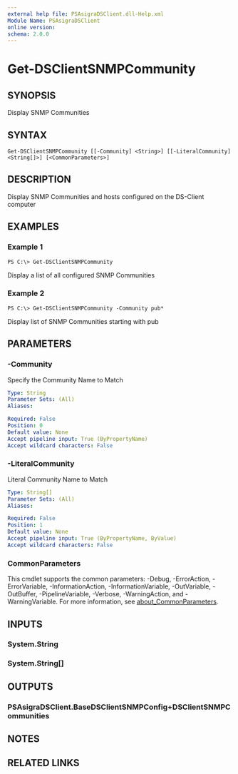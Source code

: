 ```yaml
---
external help file: PSAsigraDSClient.dll-Help.xml
Module Name: PSAsigraDSClient
online version:
schema: 2.0.0
---
```


# Get-DSClientSNMPCommunity

## SYNOPSIS
Display SNMP Communities

## SYNTAX

```
Get-DSClientSNMPCommunity [[-Community] <String>] [[-LiteralCommunity] <String[]>] [<CommonParameters>]
```

## DESCRIPTION
Display SNMP Communities and hosts configured on the DS-Client computer

## EXAMPLES

### Example 1
```
PS C:\> Get-DSClientSNMPCommunity
```

Display a list of all configured SNMP Communities

### Example 2
```
PS C:\> Get-DSClientSNMPCommunity -Community pub*
```

Display list of SNMP Communities starting with pub

## PARAMETERS

### -Community
Specify the Community Name to Match

```yaml
Type: String
Parameter Sets: (All)
Aliases:

Required: False
Position: 0
Default value: None
Accept pipeline input: True (ByPropertyName)
Accept wildcard characters: False
```

### -LiteralCommunity
Literal Community Name to Match

```yaml
Type: String[]
Parameter Sets: (All)
Aliases:

Required: False
Position: 1
Default value: None
Accept pipeline input: True (ByPropertyName, ByValue)
Accept wildcard characters: False
```

### CommonParameters
This cmdlet supports the common parameters: -Debug, -ErrorAction, -ErrorVariable, -InformationAction, -InformationVariable, -OutVariable, -OutBuffer, -PipelineVariable, -Verbose, -WarningAction, and -WarningVariable. For more information, see [about_CommonParameters](http://go.microsoft.com/fwlink/?LinkID=113216).

## INPUTS

### System.String
### System.String[]
## OUTPUTS

### PSAsigraDSClient.BaseDSClientSNMPConfig+DSClientSNMPCommunities

## NOTES

## RELATED LINKS
